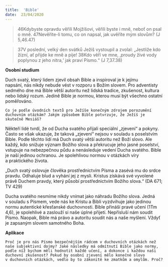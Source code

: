 ```yaml
---
title:  'Bible'
date:  23/04/2020
---
```


> <p></p>
> 46Kdybyste opravdu věřili Mojžíšovi, věřili byste i mně, neboť on psal o mně. 47Nevěříte-li tomu, co on napsal, jak uvěříte mým slovům? (J 5,46.47)

> <p></p>
> 37V poslední, velký den svátků Ježíš vystoupil a zvolal: „Jestliže kdo žízní, ať přijde ke mně a pije! 38Kdo věří ve mne, ‚proudy živé vody poplynou z jeho nitra,‘ jak praví Písmo.“ (J 7,37.38)

**Osobní studium**

Duch svatý, který lidem zjevil obsah Bible a inspiroval je k jejímu napsání, nás nikdy nebude vést v rozporu s Božím slovem. Pro adventisty sedmého dne má Bible větší autoritu než lidská tradice, zkušenost, kultura nebo lidský rozum. Jedině Bible je normou, kterou musí být všechno ostatní poměřováno.

`Co je podle úvodních textů pro Ježíše konečným zdrojem porozumění duchovním otázkám? Jakým způsobem Bible potvrzuje, že Ježíš je skutečně Mesiáš?`

Někteří lidé tvrdí, že od Ducha svatého přijali speciální „zjevení“ a pokyny. Často se však ukazuje, že taková „zjevení“ nejsou v souladu s poselstvím Bible. Podle těchto lidí má Duch svatý větší autoritu než Boží slovo. Ale každý, kdo snižuje význam Božího slova a překrucuje jeho jasné poselství, vstupuje na nebezpečnou půdu a nenásleduje vedení Ducha svatého. Bible je naší jedinou ochranou. Je spolehlivou normou v otázkách víry a praktického života.

„Duch svatý oslovuje člověka prostřednictvím Písma a zasévá mu do srdce pravdu. Odhaluje blud a vyhání jej z mysli. Kristus získává své vyvolené právě Duchem pravdy, který působí prostřednictvím Božího slova.“ (DA 671; TV 429)

Ducha svatého nesmíme nikdy vnímat jako náhradu Božího slova. Jedná v souladu s Písmem, vede nás ke Kristu a Bibli vyzdvihuje jako jedinou normu autentické křesťanské duchovnosti. Bible přináší pravé učení (1Tm 4,6), je spolehlivé a zaslouží si naše úplné přijetí. Nepřísluší nám soudit Písmo. Naopak, Bible má právo a autoritu soudit nás a naše myšlení. Vždyť je zapsaným slovem samotného Boha.

**Aplikace**

`Proč je pro nás Písmo bezpečnějším rádcem v duchovních otázkách než naše subjektivní dojmy? Jaké následky má odmítnutí Bible jako normy, podle níž bychom měli hodnotit každé učení, a dokonce i každou naši duchovní zkušenost? Pokud by osobní zjevení mělo konečné slovo v duchovních otázkách, vedlo by to zákonitě ke zmatkům a omylům. Proč?`
